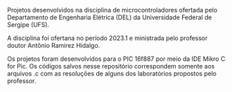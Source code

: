 Projetos desenvolvidos na disciplina de microcontroladores ofertada pelo Departamento de Engenharia Elétrica (DEL) da Universidade Federal de Sergipe (UFS).

A disciplina foi ofertana no período 2023.1 e ministrada pelo professor doutor Antônio Ramirez Hidalgo.

Os projetos foram desenvolvidos para o PIC 16f887 por meio da IDE Mikro C for Pic. Os códigos salvos nesse repositório correspondem somente aos arquivos .c com as resoluções de alguns dos laboratórios propostos pelo professor.
